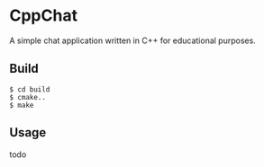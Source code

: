 # CppChat

A simple chat application written in C++ for educational purposes.


## Build

```console
$ cd build
$ cmake..
$ make
```

## Usage

todo

